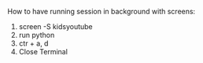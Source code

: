 How to have running session in background with screens:

1. screen -S kidsyoutube
2. run python
3. ctr + a, d
4. Close Terminal